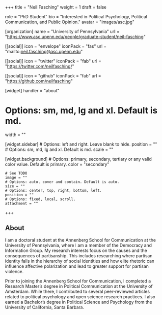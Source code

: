 +++
title = "Neil Fasching"
weight = 1
draft = false

role = "PhD Student"
bio = "Interested in Political Psychology, Political Communication, and Public Opinion."
avatar = "images/asc.jpg"

[organization]
  name = "University of Pennsylvania"
  url = "https://www.asc.upenn.edu/people/graduate-student/neil-fasching"

[[social]]
  icon = "envelope"
  iconPack = "fas"
  url = "mailto:neil.fasching@asc.upenn.edu"

[[social]]
  icon = "twitter"
  iconPack = "fab"
  url = "https://twitter.com/neilfasching/"

[[social]]
  icon = "github"
  iconPack = "fab"
  url = "https://github.com/neilfasching"

[widget]
  handler = "about"
    
  # Options: sm, md, lg and xl. Default is md.
  width = ""

  [widget.sidebar]
    # Options: left and right. Leave blank to hide.
    position = ""
    # Options: sm, md, lg and xl. Default is md.
    scale = ""
    
  [widget.background]
    # Options: primary, secondary, tertiary or any valid color value. Default is primary.
    color = "secondary"
    
    # See TODO
    image = ""
    # Options: auto, cover and contain. Default is auto.
    size = ""
    # Options: center, top, right, bottom, left.
    position = ""
    # Options: fixed, local, scroll.
    attachment = ""
+++

## About

I am a doctoral student at the Annenberg School for Communication at the University of Pennsylvania, where I am a member of the Democracy and Information Group. My research interests focus on the causes and the consequences of partisanship. This includes researching where partisan identity falls in the hierarchy of social identities and how elite rhetoric can influence affective polarization and lead to greater support for partisan violence. 

Prior to joining the Annenberg School for Communication, I completed a Research Master’s degree in Political Communication at the University of Amsterdam. While there, I contributed to several peer-reviewed articles related to political psychology and open science research practices. I also earned a Bachelor’s degree in Political Science and Psychology from the University of California, Santa Barbara.

